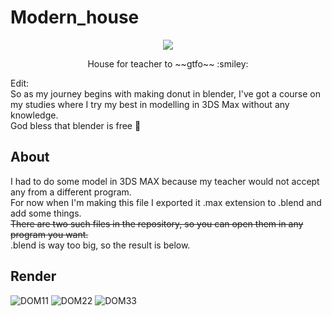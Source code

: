 # Modern_house
<p align="center">
  <img src="https://user-images.githubusercontent.com/83137313/225664828-64b1e36b-1a5c-4046-8a92-0614dffa4770.png">
</p>
<p align="center">
House for teacher to ~~gtfo~~  :smiley:
</p>

Edit: </br>
So as my journey begins with making donut in blender, I've got a course on my studies where I try my best in modelling in 3DS Max without any knowledge. </br>
God bless that blender is free :pray:

## About 
I had to do some model in 3DS MAX because my teacher would not accept any from a different program. </br>
For now when I'm making this file I exported it .max extension to .blend and add some things. </br>
~~There are two such files in the repository, so you can open them in any program you want.~~ </br>
.blend is way too big, so the result is below.

## Render
![DOM11](https://user-images.githubusercontent.com/83137313/225665278-9a1a5757-b99c-4d9a-8fbc-7ef438d1fb9a.png)
![DOM22](https://user-images.githubusercontent.com/83137313/225665324-d4f3d5a9-d2d3-4b23-89d1-b1743139d691.png)
![DOM33](https://user-images.githubusercontent.com/83137313/225665336-d5555f66-cf21-4eea-b32b-e80d26af7192.png)
